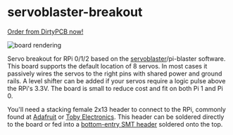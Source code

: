 # servoblaster-breakout

[Order from DirtyPCB now!](http://dirtypcbs.com/view.php?share=18349&accesskey=)

![board rendering](https://github.com/ihartwig/servoblaster-breakout/blob/master/board/preview.png)

Servo breakout for RPi 0/1/2 based on the [servoblaster](https://github.com/richardghirst/PiBits/tree/master/ServoBlaster)/pi-blaster software. This board supports the default location of 8 servos. In most cases it passively wires the servos to the right pins with shared power and ground rails. A level shifter can be added if your servos require a logic pulse above the RPi's 3.3V. The board is small to reduce cost and fit on both Pi 1 and Pi 0.

You'll need a stacking female 2x13 header to connect to the RPi, commonly found at [Adafruit](https://www.adafruit.com/products/1112) or [Toby Electronics](http://www.toby.co.uk/content/catalogue/products.aspx?series=REF-18xxxx-0x). This header can be soldered directly to the board or fed into a [bottom-entry SMT header](http://www.toby.co.uk/content/catalogue/products.aspx?series=REF-1826xx-0x) soldered onto the top.
